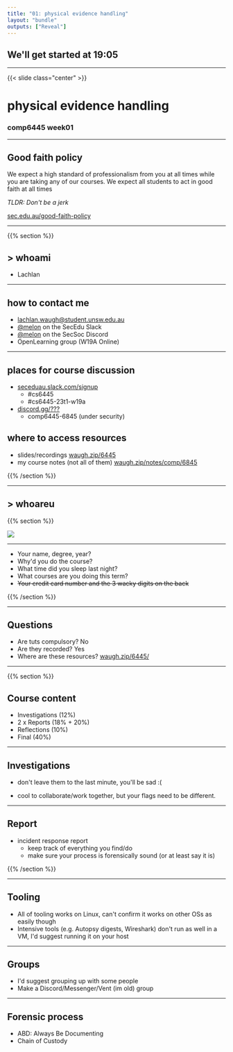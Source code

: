 ```yaml
---
title: "01: physical evidence handling"
layout: "bundle"
outputs: ["Reveal"]
---
```


## We'll get started at 19:05

---

{{< slide class="center" >}}
# physical evidence handling
### comp6445 week01

---

## Good faith policy

We expect a high standard of professionalism from you at all times while you are taking any of our courses. We expect all students to act in good faith at all times

*TLDR: Don't be a jerk*

[sec.edu.au/good-faith-policy](https://sec.edu.au/good-faith-policy)

---

{{% section %}}

## > whoami

* Lachlan

---

## how to contact me

* lachlan.waugh@student.unsw.edu.au
* [@melon]() on the SecEdu Slack
* [@melon]() on the SecSoc Discord
* OpenLearning group (W19A Online)

---

## places for course discussion

* [seceduau.slack.com/signup](https://seceduau.slack.com/signup)
    * #cs6445
    * #cs6445-23t1-w19a
* [discord.gg/???](idk)
    * comp6445-6845 (under security)

## where to access resources
* slides/recordings [waugh.zip/6445]()
* my course notes (not all of them) [waugh.zip/notes/comp/6845](https://waugh.zip/notes/comp/6845/)

{{% /section %}}

---

## > whoareu

{{% section %}}

![](../img/week01/icebreaker.jpg)

---

* Your name, degree, year?
* Why'd you do the course?
* What time did you sleep last night?
* What courses are you doing this term?
* ~~Your credit card number and the 3 wacky digits on the back~~

{{% /section %}}

---

## Questions
* Are tuts compulsory? No
* Are they recorded? Yes
* Where are these resources? [waugh.zip/6445/](https://waugh.zip/6445)

---

{{% section %}}

## Course content
* Investigations (12%)
* 2 x Reports (18% + 20%)
* Reflections (10%)
* Final (40%)

---

## Investigations
* don't leave them to the last minute, you'll be sad :(

* cool to collaborate/work together, but your flags need to be different.

---

## Report
* incident response report
    * keep track of everything you find/do
    * make sure your process is forensically sound (or at least say it is)

{{% /section %}}

---

## Tooling
* All of tooling works on Linux, can't confirm it works on other OSs as easily though
* Intensive tools (e.g. Autopsy digests, Wireshark) don't run as well in a VM, I'd suggest running it on your host

---

## Groups
* I'd suggest grouping up with some people
* Make a Discord/Messenger/Vent (im old) group

---

## Forensic process
* ABD: Always Be Documenting
* Chain of Custody
